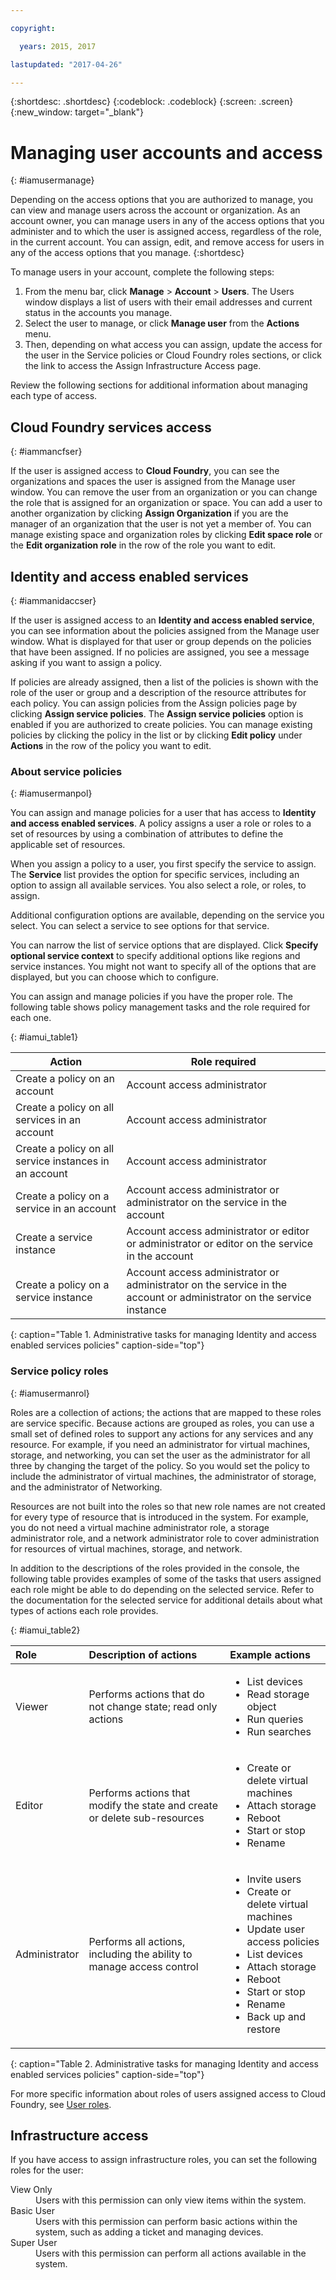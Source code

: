 ```yaml
---

copyright:

  years: 2015, 2017

lastupdated: "2017-04-26"

---
```


{:shortdesc: .shortdesc}
{:codeblock: .codeblock}
{:screen: .screen}
{:new_window: target="_blank"}

# Managing user accounts and access
{: #iamusermanage}

Depending on the access options that you are authorized to manage, you can view and manage users across the account or organization. As an account owner, you can manage users in any of the access options that you administer and to which the user is assigned access, regardless of the role, in the current account. You can assign, edit, and remove access for users in any of the access options that you manage. 
{:shortdesc}

To manage users in your account, complete the following steps:

1. From the menu bar, click **Manage** &gt; **Account** &gt; **Users**. The Users window displays a list of users with their email addresses and current status in the accounts you manage. 
2. Select the user to manage, or click **Manage user** from the **Actions** menu. 
3. Then, depending on what access you can assign, update the access for the user in the Service policies or Cloud Foundry roles sections, or click the link to access the Assign Infrastructure Access page.

Review the following sections for additional information about managing each type of access.

## Cloud Foundry services access
{: #iammancfser}

If the user is assigned access to **Cloud Foundry**, you can see the organizations and spaces the user is assigned from the Manage user window. You can remove the user from an organization or you can change the role that is assigned for an organization or space. You can add a user to another organization by clicking **Assign Organization** if you are the manager of an organization that the user is not yet a member of. You can manage existing space and organization roles by clicking **Edit space role** or the **Edit organization role** in the row of the role you want to edit.

## Identity and access enabled services
{: #iammanidaccser}

If the user is assigned access to an **Identity and access enabled service**, you can see information about the policies assigned from the Manage user window. What is displayed for that user or group depends on the policies that have been assigned. If no policies are assigned, you see a message asking if you want to assign a policy. 

If policies are already assigned, then a list of the policies is shown with the role of the user or group and a description of the resource attributes for each policy. You can assign policies from the Assign policies page by clicking **Assign service policies**. The **Assign service policies** option is enabled if you are authorized to create policies. You can manage existing policies by clicking the policy in the list or by clicking **Edit policy** under **Actions** in the row of the policy you want to edit.

### About service policies
{: #iamusermanpol}

You can assign and manage policies for a user that has access to **Identity and access enabled services**. A policy assigns a user a role or roles to a set of resources by using a combination of attributes to define the applicable set of resources.

When you assign a policy to a user, you first specify the service to assign. The **Service** list provides the option for specific services, including an option to assign all available services. You also select a role, or roles, to assign.

Additional configuration options are available, depending on the service you select. You can select a service to see options for that service.

You can narrow the list of service options that are displayed. Click **Specify optional service context** to specify additional options like regions and service instances.  You might not want to specify all of the options that are displayed, but you can choose which to configure.

You can assign and manage policies if you have the proper role. The following table shows policy management tasks and the role required for each one.


{: #iamui_table1}

| Action | Role required |
|----------|---------|
| Create a policy on an account | Account access administrator |
| Create a policy on all services in an account | Account access administrator |
| Create a policy on all service instances in an account | Account access administrator |
| Create a policy on a service in an account | Account access administrator or administrator on the service in the account |
| Create a service instance | Account access administrator or editor or administrator or editor on the service in the account |
| Create a policy on a service instance | Account access administrator or administrator on the service in the account or administrator on the service instance |
{: caption="Table 1. Administrative tasks for managing Identity and access enabled services policies" caption-side="top"}

### Service policy roles
{: #iamusermanrol}

Roles are a collection of actions; the actions that are mapped to these roles are service specific. 
Because actions are grouped as roles, you can use a small set of defined roles to support any actions for any services and any resource. For example, if you need an administrator for virtual machines, storage, and networking, you can set the user as the administrator for all three by changing the target of the policy. So you would set the policy to include the administrator of virtual machines, the administrator of storage, and the administrator of Networking.

Resources are not built into the roles so that new role names are not created for every type of resource that is introduced in the system. For example, you do not need a virtual machine administrator role, a storage administrator role, and a network administrator role to cover administration for resources of virtual machines, storage, and network.

In addition to the descriptions of the roles provided in the console, the following table provides examples of some of the tasks that users assigned each role might be able to do depending on the selected service. Refer to the documentation for the selected service for additional details about what types of actions each role provides.

{: #iamui_table2}

| Role | Description of actions | Example actions|
|:-----------------|:-----------------|:-----------------|
| Viewer | Performs actions that do not change state; read only actions | <ul><li>List devices</li><li>Read storage object</li><li>Run queries</li><li>Run searches</li></ul>|
| Editor | Performs actions that modify the state and create or delete sub-resources |<ul><li>Create or delete virtual machines</li><li>Attach storage</li><li>Reboot</li><li>Start or stop</li><li>Rename</li></ul> |
| Administrator | Performs all actions, including the ability to manage access control |<ul><li>Invite users</li><li>Create or delete virtual machines</li><li>Update user access policies</li><li>List devices</li><li>Attach storage</li><li>Reboot</li><li>Start or stop</li><li>Rename</li><li>Back up and restore</li></ul>|
{: caption="Table 2. Administrative tasks for managing Identity and access enabled services policies" caption-side="top"}

For more specific information about roles of users assigned access to Cloud Foundry, see [User roles](/docs/admin/users_roles.html#userrolesinfo).

## Infrastructure access

If you have access to assign infrastructure roles, you can set the following roles for the user: 

<dl>
<dt>View Only</dt>
<dd>Users with this permission can only view items within the system.</dd>
<dt>Basic User</dt>
<dd>Users with this permission can perform basic actions within the system, such as adding a ticket and managing devices.</dd>
<dt>Super User</dt>
<dd>Users with this permission can perform all actions available in the system.</dd>
</dl>
